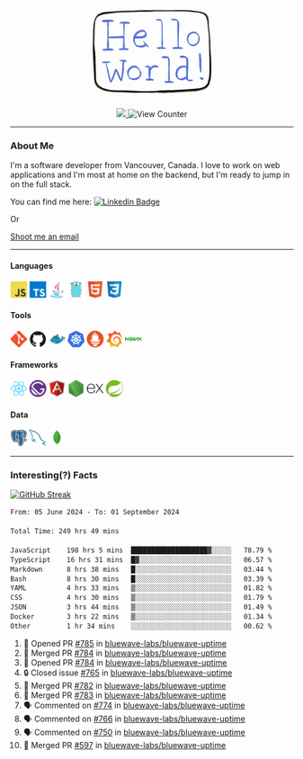 <div align="center">
    <img src="./img/hello_world.webp" height="200px" width="">
    <div>
        <a href="https://www.linkedin.com/in/ajhollid">
            <img src="https://img.shields.io/badge/LinkedIn-blue"/>
        </a>
        <img src="https://komarev.com/ghpvc/?username=ajhollid&color=yellow" alt="View Counter">
    </div>
</div>

---

### About Me

I'm a software developer from Vancouver, Canada. I love to work on web applications and I'm most at home on the backend, but I'm ready to jump in on the full stack.

You can find me here: [![Linkedin Badge](https://img.shields.io/badge/-ajhollid-blue?style=flat&logo=Linkedin&logoColor=white)](https://www.linkedin.com/in/ajhollid)

Or

[Shoot me an email](mailto:ajhollid@gmail.com)

---

#### Languages

<div>
    <img src="./img/devicons/javascript-original.svg" width=30 height=30 alt="JavaScript">
    <img src="/img/devicons/typescript-original.svg" width=30 height=30 alt="TypeScript">
    <img src="./img/devicons/java-original.svg" width=30 height=30 alt="Java">
    <img src="./img/devicons/go-original.svg" width=30 height=30 alt="Golang">
    <img src="./img/devicons/html5-original.svg" width=30 height=30 alt="HTML 5">
    <img src="./img/devicons/css3-original.svg" width=30 height=30 alt="CSS 3">
</div>

#### Tools

<div>
    <img src="./img/devicons/git-original.svg" width=30 height=30 alt="Git">
    <img src="./img/devicons/github-original.svg" width=30 height=30 alt="Github">
    <img src="./img/devicons/docker-original.svg" width=30 
    height=30 alt="Docker">
    <img src="./img/devicons/kubernetes-original.svg" width=30 height=30 alt="K8">
    <img src="./img/devicons/prometheus-original.svg" width=30 height=30 alt="Prometheus">
    <img src="./img/devicons/grafana-original.svg" width=30 height=30 alt="Grafana">
    <img src="./img/devicons/nginx-original.svg" width=30 height=30 alt="Nginx">
</div>

#### Frameworks

<div>
    <img src="./img/devicons/react-original.svg" width=30 height=30 alt="React">
    <img src="./img/devicons/gatsby-original.svg" width=30 height=30 alt="Gatsby">
    <img src="./img/devicons/angularjs-original.svg" width=30 height=30 alt="AngularJS">
    <img src="./img/devicons/nodejs-original.svg" width=30 height=30 alt="NodeJS">
    <img src="./img/devicons/express-original.svg" width=30 height=30 alt="Express">
    <img src="./img/devicons/spring-original.svg" width=30 height=30 alt="Spring">
</div>

#### Data

<div>
    <img src="./img/devicons/postgresql-original.svg" width=30 height=30 alt="Postgresql">
    <img src="./img/devicons/mysql-original.svg" width=30 height=30 alt="Mysql">
    <img src="./img/devicons/mongodb-original.svg" width=30 height=30 alt="MongoDB">
</div>

---

### Interesting(?) Facts

[![GitHub Streak](http://github-readme-streak-stats.herokuapp.com?user=ajhollid)](https://git.io/streak-stats)

 <!--START_SECTION:waka-->

```txt
From: 05 June 2024 - To: 01 September 2024

Total Time: 249 hrs 49 mins

JavaScript    198 hrs 5 mins  ███████████████████▓░░░░░   78.79 %
TypeScript    16 hrs 31 mins  █▓░░░░░░░░░░░░░░░░░░░░░░░   06.57 %
Markdown      8 hrs 38 mins   █░░░░░░░░░░░░░░░░░░░░░░░░   03.44 %
Bash          8 hrs 30 mins   █░░░░░░░░░░░░░░░░░░░░░░░░   03.39 %
YAML          4 hrs 33 mins   ▒░░░░░░░░░░░░░░░░░░░░░░░░   01.82 %
CSS           4 hrs 30 mins   ▒░░░░░░░░░░░░░░░░░░░░░░░░   01.79 %
JSON          3 hrs 44 mins   ▒░░░░░░░░░░░░░░░░░░░░░░░░   01.49 %
Docker        3 hrs 22 mins   ▒░░░░░░░░░░░░░░░░░░░░░░░░   01.34 %
Other         1 hr 34 mins    ░░░░░░░░░░░░░░░░░░░░░░░░░   00.62 %
```

<!--END_SECTION:waka-->


<!--START_SECTION:activity-->
1. 💪 Opened PR [#785](https://github.com/bluewave-labs/bluewave-uptime/pull/785) in [bluewave-labs/bluewave-uptime](https://github.com/bluewave-labs/bluewave-uptime)
2. 🎉 Merged PR [#784](https://github.com/bluewave-labs/bluewave-uptime/pull/784) in [bluewave-labs/bluewave-uptime](https://github.com/bluewave-labs/bluewave-uptime)
3. 💪 Opened PR [#784](https://github.com/bluewave-labs/bluewave-uptime/pull/784) in [bluewave-labs/bluewave-uptime](https://github.com/bluewave-labs/bluewave-uptime)
4. 🔒 Closed issue [#765](https://github.com/bluewave-labs/bluewave-uptime/issues/765) in [bluewave-labs/bluewave-uptime](https://github.com/bluewave-labs/bluewave-uptime)
5. 🎉 Merged PR [#782](https://github.com/bluewave-labs/bluewave-uptime/pull/782) in [bluewave-labs/bluewave-uptime](https://github.com/bluewave-labs/bluewave-uptime)
6. 🎉 Merged PR [#783](https://github.com/bluewave-labs/bluewave-uptime/pull/783) in [bluewave-labs/bluewave-uptime](https://github.com/bluewave-labs/bluewave-uptime)
7. 🗣 Commented on [#774](https://github.com/bluewave-labs/bluewave-uptime/pull/774#issuecomment-2325516149) in [bluewave-labs/bluewave-uptime](https://github.com/bluewave-labs/bluewave-uptime)
8. 🗣 Commented on [#766](https://github.com/bluewave-labs/bluewave-uptime/issues/766#issuecomment-2325486661) in [bluewave-labs/bluewave-uptime](https://github.com/bluewave-labs/bluewave-uptime)
9. 🗣 Commented on [#750](https://github.com/bluewave-labs/bluewave-uptime/issues/750#issuecomment-2325485060) in [bluewave-labs/bluewave-uptime](https://github.com/bluewave-labs/bluewave-uptime)
10. 🎉 Merged PR [#597](https://github.com/bluewave-labs/bluewave-uptime/pull/597) in [bluewave-labs/bluewave-uptime](https://github.com/bluewave-labs/bluewave-uptime)
<!--END_SECTION:activity-->

